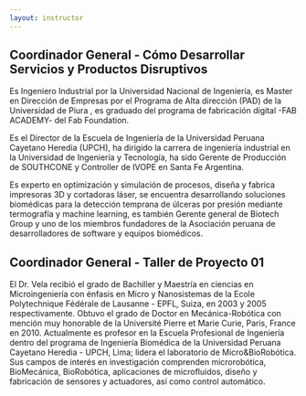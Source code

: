 ```yaml
---
layout: instructor
---
```

## Coordinador General - Cómo Desarrollar Servicios y Productos Disruptivos
Es Ingeniero Industrial por la Universidad Nacional de Ingeniería,  es Master en Dirección de Empresas por el Programa de Alta dirección (PAD)  de la Universidad de Piura , es graduado del programa de fabricación digital -FAB ACADEMY- del Fab Foundation.

Es el Director de la Escuela de Ingeniería de la Universidad Peruana Cayetano Heredia (UPCH), ha dirigido la carrera de ingeniería industrial en la Universidad de Ingeniería y Tecnología, ha sido Gerente de Producción de SOUTHCONE y Controller de IVOPE en Santa Fe Argentina.

Es experto en optimización y simulación de procesos, diseña y fabrica impresoras 3D y cortadoras láser, se encuentra desarrollando soluciones biomédicas para la detección temprana de úlceras por presión mediante termografía y machine learning, es también Gerente general de Biotech Group y uno de los miembros fundadores de la Asociación peruana de desarrolladores de software y equipos biomédicos.

## Coordinador General - Taller de Proyecto 01
El Dr. Vela recibió el grado de Bachiller y Maestría en ciencias en Microingeniería con énfasis en Micro y Nanosistemas de la Ecole Polytechnique Fédérale de Lausanne - EPFL, Suiza, en 2003 y 2005 respectivamente. Obtuvo el grado de Doctor en Mecánica-Robótica con mención muy honorable de la Université Pierre et Marie Curie, Paris, France en 2010.  Actualmente es profesor en la Escuela Profesional de Ingeniería dentro del programa de Ingeniería Biomédica de la Universidad Peruana Cayetano Heredia - UPCH, Lima; lidera el laboratorio de Micro&BioRobótica.   Sus campos de interés en investigación comprenden microrobótica, BioMecánica, BioRobótica, aplicaciones de microfluidos, diseño y fabricación de sensores y actuadores, así como control automático.
